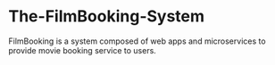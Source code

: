 # The-FilmBooking-System
FilmBooking is a system composed of web apps and microservices to provide movie booking service to users.
